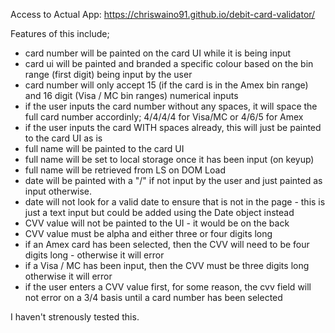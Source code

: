 Access to Actual App: https://chriswaino91.github.io/debit-card-validator/



Features of this include;

- card number will be painted on the card UI while it is being input
- card ui will be painted and branded a specific colour based on the bin range (first digit) being input by the user
- card number will only accept 15 (if the card is in the Amex bin range) and 16 digit (Visa / MC bin ranges) numerical inputs 
- if the user inputs the card number without any spaces, it will space the full card number accordinly; 4/4/4/4 for Visa/MC or 4/6/5 for Amex
- if the user inputs the card WITH spaces already, this will just be painted to the card UI as is 
- full name will be painted to the card UI
- full name will be set to local storage once it has been input (on keyup)
- full name will be retrieved from LS on DOM Load
- date will be painted with a "/" if not input by the user and just painted as input otherwise.
- date will not look for a valid date to ensure that is not in the page - this is just a text input but could be added using the Date object instead
- CVV value will not be painted to the UI - it would be on the back
- CVV value must be alpha and either three or four digits long
- if an Amex card has been selected, then the CVV will need to be four digits long - otherwise it will error
- if a Visa / MC has been input, then the CVV must be three digits long otherwise it will error
- if the user enters a CVV value first, for some reason, the cvv field will not error on a 3/4 basis until a card number has been selected


I haven't strenously tested this. 

